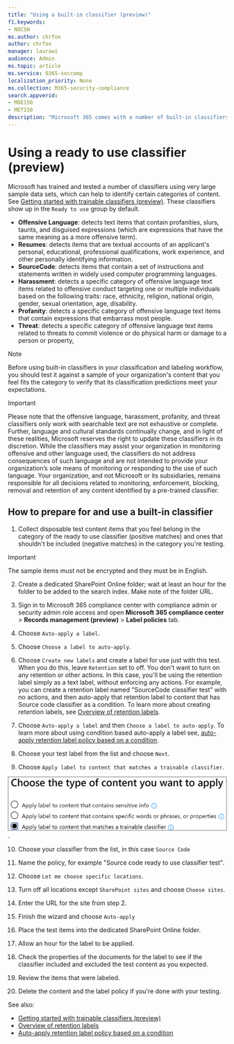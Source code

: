 ```yaml
---
title: "Using a built-in classifier (preview)"
f1.keywords:
- NOCSH
ms.author: chrfox
author: chrfox
manager: laurawi
audience: Admin
ms.topic: article
ms.service: O365-seccomp
localization_priority: None
ms.collection: M365-security-compliance
search.appverid: 
- MOE150
- MET150
description: "Microsoft 365 comes with a number of built-in classifiers you can use to identify and label content across your organization. This topic shows you how to prepare for using these classifiers."
---
```


# Using a ready to use classifier (preview)

Microsoft has trained and tested a number of classifiers using very large sample data sets, which can help to identify certain categories of content. See [Getting started with trainable classifiers (preview)](classifier-getting-started-with.md). These classifiers show up in the `Ready to use` group by default.

- **Offensive Language**: detects text items that contain profanities, slurs, taunts, and disguised expressions (which are expressions that have the same meaning as a more offensive term).
- **Resumes**: detects items that are textual accounts of an applicant's personal, educational, professional qualifications, work experience, and other personally identifying information.
- **SourceCode**: detects items that contain a set of instructions and statements written in widely used computer programming languages.
- **Harassment**: detects a specific category of offensive language text items related to offensive conduct targeting one or multiple individuals based on the following traits: race, ethnicity, religion, national origin, gender, sexual orientation, age, disability.
- **Profanity**: detects a specific category of offensive language text items that contain expressions that embarrass most people.
- **Threat**: detects a specific category of offensive language text items related to threats to commit violence or do physical harm or damage to a person or property,

> [!NOTE]
> Before using built-in classifiers in your classification and labeling workflow, you should test it against a sample of your organization's content that you feel fits the category to verify that its classification predictions meet your expectations.

> [!IMPORTANT]
> Please note that the offensive language, harassment, profanity, and threat classifiers only work with searchable text are not exhaustive or complete. Further, language and cultural standards continually change, and in light of these realities, Microsoft reserves the right to update these classifiers in its discretion. While the classifiers may assist your organization in monitoring offensive and other language used, the classifiers do not address consequences of such language and are not intended to provide your organization’s sole means of monitoring or responding to the use of such language. Your organization, and not Microsoft or its subsidiaries, remains responsible for all decisions related to monitoring, enforcement, blocking, removal and retention of any content identified by a pre-trained classifier.

## How to prepare for and use a built-in classifier

1. Collect disposable test content items that you feel belong in the category of the ready to use classifier (positive matches) and ones that shouldn't be included (negative matches) in the category you're testing.

> [!IMPORTANT]
> The sample items must not be encrypted and they must be in English.

2. Create a dedicated SharePoint Online folder; wait at least an hour for the folder to be added to the search index. Make note of the folder URL.

3. Sign in to Microsoft 365 compliance center with compliance admin or security admin role access and open **Microsoft 365 compliance center** > **Records management (preview)** > **Label policies** tab.

4. Choose `Auto-apply a label`.

5. Choose `Choose a label to auto-apply`.

6. Choose `Create new labels` and create a label for use just with this test. When you do this, leave `Retention` set to off. You don't want to turn on any retention or other actions. In this case, you'll be using the retention label simply as a text label, without enforcing any actions. For example, you can create a retention label named "SourceCode classifier test" with no actions, and then auto-apply that retention label to content that has Source code classifier as a condition. To learn more about creating retention labels, see [Overview of retention labels](labels.md).
  
7. Choose `Auto-apply a label` and then `Choose a label to auto-apply`. To learn more about using condition based auto-apply a label see, [auto-apply retention label policy based on a condition](labels.md#applying-a-retention-label-automatically-based-on-conditions).

8. Choose your test label from the list and choose `Next`.

9. Choose `Apply label to content that matches a trainable classifier`.

![selecting classifier as a condition](../media/classifier-pre-trained-apply-label-match-trainable-classifier.png).

10. Choose your classifier from the list, in this case `Source Code`

11. Name the policy, for example "Source code ready to use classifier test".

12. Choose `Let me choose specific locations`.

13. Turn off all locations except `SharePoint sites` and choose `Choose sites`.

14. Enter the URL for the site from step 2.

15. Finish the wizard and choose `Auto-apply`

16. Place the test items into the dedicated SharePoint Online folder.

17. Allow an hour for the label to be applied.

18. Check the properties of the documents for the label to see if the classifier included and excluded the test content as you expected.

19. Review the items that were labeled.

20. Delete the content and the label policy if you're done with your testing.

See also:

- [Getting started with trainable classifiers (preview)](classifier-getting-started-with.md)
- [Overview of retention labels](labels.md)
- [Auto-apply retention label policy based on a condition](labels.md#applying-a-retention-label-automatically-based-on-conditions)
